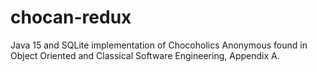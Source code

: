 # chocan-redux
Java 15 and SQLite implementation of Chocoholics Anonymous found in Object Oriented and Classical Software Engineering, Appendix A.
